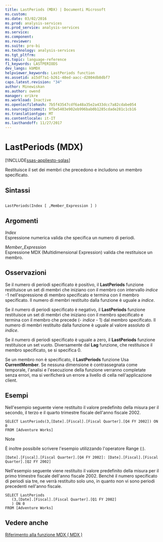 ```yaml
---
title: LastPeriods (MDX) | Documenti Microsoft
ms.custom: 
ms.date: 03/02/2016
ms.prod: analysis-services
ms.prod_service: analysis-services
ms.service: 
ms.component: 
ms.reviewer: 
ms.suite: pro-bi
ms.technology: analysis-services
ms.tgt_pltfrm: 
ms.topic: language-reference
f1_keywords: LASTPERIODS
dev_langs: kbMDX
helpviewer_keywords: LastPeriods function
ms.assetid: a15df7a1-b261-48ed-aacc-d2804db8dbf7
caps.latest.revision: "34"
author: Minewiskan
ms.author: owend
manager: erikre
ms.workload: Inactive
ms.openlocfilehash: 7b5f43547cdf6a48a35e2a433dcc7a82cdabe054
ms.sourcegitcommit: 9fbe5403e902eb996bab0b1285cdade281c1cb16
ms.translationtype: MT
ms.contentlocale: it-IT
ms.lasthandoff: 11/27/2017
---
```

# <a name="lastperiods-mdx"></a>LastPeriods (MDX)
[!INCLUDE[ssas-appliesto-sqlas](../includes/ssas-appliesto-sqlas.md)]

  Restituisce il set dei membri che precedono e includono un membro specificato.  
  
## <a name="syntax"></a>Sintassi  
  
```  
  
LastPeriods(Index [ ,Member_Expression ] )  
```  
  
## <a name="arguments"></a>Argomenti  
 *Index*  
 Espressione numerica valida che specifica un numero di periodi.  
  
 *Member_Expression*  
 Espressione MDX (Multidimensional Expression) valida che restituisce un membro.  
  
## <a name="remarks"></a>Osservazioni  
 Se il numero di periodi specificato è positivo, il **LastPeriods** funzione restituisce un set di membri che iniziano con il membro con intervallo *indice* -1 nell'espressione di membro specificato e termina con il membro specificato. Il numero di membri restituito dalla funzione è uguale a *indice*.  
  
 Se il numero di periodi specificato è negativo, il **LastPeriods** funzione restituisce un set di membri che iniziano con il membro specificato e termina con il membro che precede (- *indice* - 1) dal membro specificato. Il numero di membri restituito dalla funzione è uguale al valore assoluto di *indice*.  
  
 Se il numero di periodi specificato è uguale a zero, il **LastPeriods** funzione restituisce un set vuoto. Diversamente dal **Lag** funzione, che restituisce il membro specificato, se si specifica 0.  
  
 Se un membro non è specificato, il **LastPeriods** funzione Usa **CurrentMember**. Se nessuna dimensione è contrassegnata come temporale, l'analisi e l'esecuzione della funzione verranno completate senza errori, ma si verificherà un errore a livello di cella nell'applicazione client.  
  
## <a name="examples"></a>Esempi  
 Nell'esempio seguente viene restituito il valore predefinito della misura per il secondo, il terzo e il quarto trimestre fiscale dell'anno fiscale 2002.  
  
```  
SELECT LastPeriods(3,[Date].[Fiscal].[Fiscal Quarter].[Q4 FY 2002]) ON 0  
FROM [Adventure Works]  
```  
  
> [!NOTE]  
>  È inoltre possibile scrivere l'esempio utilizzando l'operatore Range (:).  
>   
>  `[Date].[Fiscal].[Fiscal Quarter].[Q4 FY 2002]: [Date].[Fiscal].[Fiscal Quarter].[Q2 FY 2002]`  
  
 Nell'esempio seguente viene restituito il valore predefinito della misura per il primo trimestre fiscale dell'anno fiscale 2002. Benché il numero specificato di periodi sia tre, ne verrà restituito solo uno, in quanto non vi sono periodi precedenti nell'anno fiscale.  
  
```  
SELECT LastPeriods  
   (3,[Date].[Fiscal].[Fiscal Quarter].[Q1 FY 2002]  
   ) ON 0  
FROM [Adventure Works]  
```  
  
## <a name="see-also"></a>Vedere anche  
 [Riferimento alla funzione MDX &#40; MDX &#41;](../mdx/mdx-function-reference-mdx.md)  
  
  
